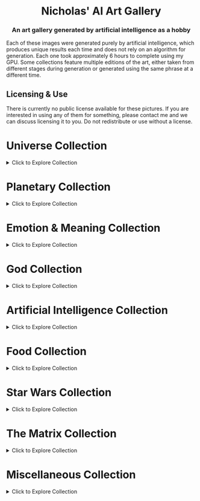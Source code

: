 <h1 align="center">Nicholas' AI Art Gallery</h1>

<h3 align="center">An art gallery generated by artificial intelligence as a hobby</h3>

Each of these images were generated purely by artificial intelligence, which produces unique results each time and does not rely on an algorithm for generation. Each one took approximately 6 hours to complete using my GPU. Some collections feature multiple editions of the art, either taken from different stages during generation or generated using the same phrase at a different time.

## Licensing & Use
There is currently no public license available for these pictures. If you are interested in using any of them for something, please contact me and we can discuss licensing it to you. Do not redistribute or use without a license.

# Universe Collection
<details>
    <summary markdown="span">Click to Explore Collection</summary>

## Eternity
![Eternity](universe-collection/eternity.png)
## The Milky Way
![The Milky Way](universe-collection/the-milky-way.png)
## Cosmos
![Cosmos](universe-collection/cosmos.png)
![Cosmos 2](universe-collection/cosmos-2.png)
![Cosmos 3](universe-collection/cosmos-3.png)
## The Cosmos in the Style of Da Vinci
![The Cosmos in the Style of Da Vinci](universe-collection/the-cosmos-in-the-style-of-da-vinci.png)
## The Universe in the Style of Da Vinci
![The Universe in the Style of Da Vinci](universe-collection/the-universe-in-the-style-of-da-vinci.png)
![The Universe in the Style of Da Vinci](universe-collection/the-universe-in-the-style-of-da-vinci-2.png)
</details>

# Planetary Collection
<details>
    <summary>Click to Explore Collection</summary>

## Gaia
![Gaia](planetary-collection/gaia.png)
![Gaia 2](planetary-collection/gaia-2.png)
![Gaia 3](planetary-collection/gaia-3.png)
![Gaia 4](planetary-collection/gaia-4.png)
</details>

# Emotion & Meaning Collection
<details>
    <summary>Click to Explore Collection</summary>
    
## Love | Abstract
![Love | Abstract](emotion-&-meaning-collection/love-abstract.png)
![Love | Abstract 2](emotion-&-meaning-collection/love-abstract-2.png)
## Life
![Life](emotion-&-meaning-collection/life.png)
![Life 2](emotion-&-meaning-collection/life-2.png)
## Life | Abstract
![Life | Abstract](emotion-&-meaning-collection/life-abstract.png)
![Life | Abstract 2](emotion-&-meaning-collection/life-abstract-2.png)
## Beauty | Abstract
![Beauty | Abstract](emotion-&-meaning-collection/beauty-abstract.png)
![Beauty | Abstract 2](emotion-&-meaning-collection/beauty-abstract-2.png)
![Beauty | Abstract 3](emotion-&-meaning-collection/beauty-abstract-3.png)
![Beauty | Abstract 4](emotion-&-meaning-collection/beauty-abstract-4.png)
![Beauty | Abstract 5](emotion-&-meaning-collection/beauty-abstract-5.png)
## A Beautiful Human
![A Beautiful Human](emotion-&-meaning-collection/a-beautiful-human.png)
</details>

# God Collection
<details>
    <summary>Click to Explore Collection</summary>
    
## The Creator of the Universe
![The Creator of the Universe](god-collection/the-creator-of-the-universe.png)
## The Holy Spirit
![The Holy Spirit](god-collection/the-holy-spirit.png)
## God | Abstract
![God | Abstract](god-collection/god-abstract.png)
## Jesus
![Jesus](god-collection/jesus.png)
## Jesus Christ | Savior of the World
![Jesus Christ | Savior of the World](god-collection/jesus-christ-savior-of-the-world.png)
</details>

# Artificial Intelligence Collection
<details>
    <summary>Click to Explore Collection</summary>
    
## Artificial Intelligence and its Role in the Universe
![Artificial Intelligence and its Role in the Universe](artificial-intelligence-collection/artificial-intelligence-and-its-role-in-the-universe.png)
</details>

# Food Collection
<details>
    <summary>Click to Explore Collection</summary>
    
## Crispy Chicken Wings
![Crispy Chicken Wings](food-collection/crispy-chicken-wings.png)
![Crispy Chicken Wings 2](food-collection/crispy-chicken-wings-2.png)
</details>

# Star Wars Collection
<details>
    <summary>Click to Explore Collection</summary>

## Star Wars
![Star Wars](star-wars-collection/star-wars.png)
![Star Wars 2](star-wars-collection/star-wars-2.png)
## Darth Vader
![Darth Vader](star-wars-collection/darth-vader.png)
![Darth Vader 2](star-wars-collection/darth-vader-2.png)
## Boba Fett
![Boba Fett](star-wars-collection/boba-fett.png)
## Death Star
![Death Star](star-wars-collection/death-star.png)
## Star Destroyer
![Star Destroyer](star-wars-collection/star-destroyer.png)
![Star Destroyer 2](star-wars-collection/star-destroyer-2.png)
</details>

# The Matrix Collection
<details>
    <summary>Click to Explore Collection</summary>
    
## Matrix
![Matrix](the-matrix-collection/matrix.png)
![Matrix 2](the-matrix-collection/matrix-2.png)
![Matrix 3](the-matrix-collection/matrix-3.png)
</details>

# Miscellaneous Collection
<details>
    <summary>Click to Explore Collection</summary>
    
## Rush of Blood
![Rush of Blood](miscellaneous-collection/rush-of-blood.png)
## Rush of Blood | Abstract
![Rush of Blood | Abstract](miscellaneous-collection/rush-of-blood-abstract.png)
</details>
